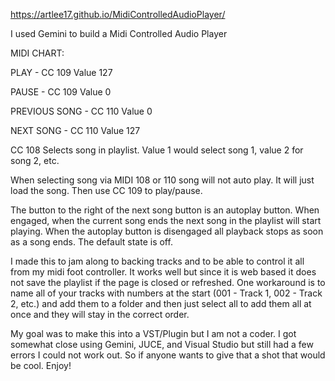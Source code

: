 https://artlee17.github.io/MidiControlledAudioPlayer/

I used Gemini to build a Midi Controlled Audio Player

MIDI CHART:

PLAY - CC 109 Value 127

PAUSE - CC 109 Value 0

PREVIOUS SONG - CC 110 Value 0

NEXT SONG - CC 110 Value 127

CC 108 Selects song in playlist. Value 1 would select song 1, value 2 for song 2, etc.



When selecting song via MIDI 108 or 110 song will not auto play. It will just load the song.
Then use CC 109 to play/pause. 

The button to the right of the next song button is an autoplay button. When engaged, when 
the current song ends the next song in the playlist will start playing. When the autoplay 
button is disengaged all playback stops as soon as a song ends. The default state is off.

I made this to jam along to backing tracks and to be able to control it all from my
midi foot controller. It works well but since it is web based it does not save the playlist
if the page is closed or refreshed. One workaround is to name all of your tracks with numbers at
the start (001 - Track 1, 002 - Track 2, etc.) and add them to a folder and then just select all
to add them all at once and they will stay in the correct order.

My goal was to make this into a VST/Plugin but I am not a coder. I got somewhat close using
Gemini, JUCE, and Visual Studio but still had a few errors I could not work out.
So if anyone wants to give that a shot that would be cool. Enjoy!

